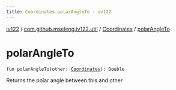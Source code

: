 ```yaml
---
title: Coordinates.polarAngleTo - iv122
---
```


[iv122](../../index.md) / [com.github.mseleng.iv122.util](../index.md) / [Coordinates](index.md) / [polarAngleTo](.)

# polarAngleTo

`fun polarAngleTo(other: `[`Coordinates`](index.md)`): Double`

Returns the polar angle between this and other

